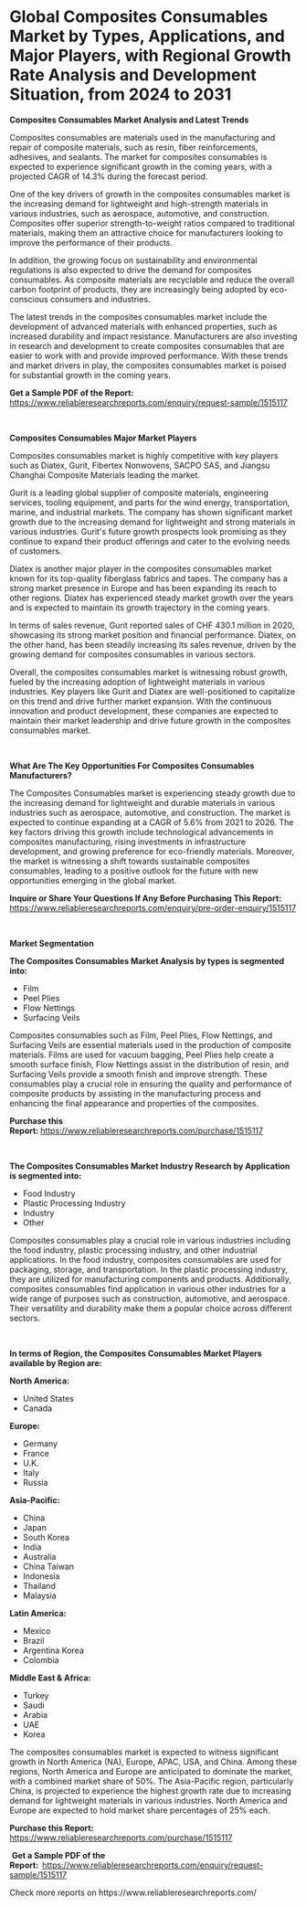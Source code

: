 <p><h1>Global Composites Consumables Market by Types, Applications, and Major Players, with Regional Growth Rate Analysis and Development Situation, from 2024 to 2031</h1></p><p><strong>Composites Consumables Market Analysis and Latest Trends</strong></p>
<p><p>Composites consumables are materials used in the manufacturing and repair of composite materials, such as resin, fiber reinforcements, adhesives, and sealants. The market for composites consumables is expected to experience significant growth in the coming years, with a projected CAGR of 14.3% during the forecast period.</p><p>One of the key drivers of growth in the composites consumables market is the increasing demand for lightweight and high-strength materials in various industries, such as aerospace, automotive, and construction. Composites offer superior strength-to-weight ratios compared to traditional materials, making them an attractive choice for manufacturers looking to improve the performance of their products.</p><p>In addition, the growing focus on sustainability and environmental regulations is also expected to drive the demand for composites consumables. As composite materials are recyclable and reduce the overall carbon footprint of products, they are increasingly being adopted by eco-conscious consumers and industries.</p><p>The latest trends in the composites consumables market include the development of advanced materials with enhanced properties, such as increased durability and impact resistance. Manufacturers are also investing in research and development to create composites consumables that are easier to work with and provide improved performance. With these trends and market drivers in play, the composites consumables market is poised for substantial growth in the coming years.</p></p>
<p><strong>Get a Sample PDF of the Report:&nbsp;</strong> <a href="https://www.reliableresearchreports.com/enquiry/request-sample/1515117">https://www.reliableresearchreports.com/enquiry/request-sample/1515117</a></p>
<p>&nbsp;</p>
<p><strong>Composites Consumables Major Market Players</strong></p>
<p><p>Composites consumables market is highly competitive with key players such as Diatex, Gurit, Fibertex Nonwovens, SACPO SAS, and Jiangsu Changhai Composite Materials leading the market.</p><p>Gurit is a leading global supplier of composite materials, engineering services, tooling equipment, and parts for the wind energy, transportation, marine, and industrial markets. The company has shown significant market growth due to the increasing demand for lightweight and strong materials in various industries. Gurit's future growth prospects look promising as they continue to expand their product offerings and cater to the evolving needs of customers.</p><p>Diatex is another major player in the composites consumables market known for its top-quality fiberglass fabrics and tapes. The company has a strong market presence in Europe and has been expanding its reach to other regions. Diatex has experienced steady market growth over the years and is expected to maintain its growth trajectory in the coming years.</p><p>In terms of sales revenue, Gurit reported sales of CHF 430.1 million in 2020, showcasing its strong market position and financial performance. Diatex, on the other hand, has been steadily increasing its sales revenue, driven by the growing demand for composites consumables in various sectors.</p><p>Overall, the composites consumables market is witnessing robust growth, fueled by the increasing adoption of lightweight materials in various industries. Key players like Gurit and Diatex are well-positioned to capitalize on this trend and drive further market expansion. With the continuous innovation and product development, these companies are expected to maintain their market leadership and drive future growth in the composites consumables market.</p></p>
<p>&nbsp;</p>
<p><strong>What Are The Key Opportunities For Composites Consumables Manufacturers?</strong></p>
<p><p>The Composites Consumables market is experiencing steady growth due to the increasing demand for lightweight and durable materials in various industries such as aerospace, automotive, and construction. The market is expected to continue expanding at a CAGR of 5.6% from 2021 to 2026. The key factors driving this growth include technological advancements in composites manufacturing, rising investments in infrastructure development, and growing preference for eco-friendly materials. Moreover, the market is witnessing a shift towards sustainable composites consumables, leading to a positive outlook for the future with new opportunities emerging in the global market.</p></p>
<p><strong>Inquire or Share Your Questions If Any Before Purchasing This Report:</strong> <a href="https://www.reliableresearchreports.com/enquiry/pre-order-enquiry/1515117">https://www.reliableresearchreports.com/enquiry/pre-order-enquiry/1515117</a></p>
<p>&nbsp;</p>
<p><strong>Market Segmentation</strong></p>
<p><strong>The Composites Consumables Market Analysis by types is segmented into:</strong></p>
<p><ul><li>Film</li><li>Peel Plies</li><li>Flow Nettings</li><li>Surfacing Veils</li></ul></p>
<p><p>Composites consumables such as Film, Peel Plies, Flow Nettings, and Surfacing Veils are essential materials used in the production of composite materials. Films are used for vacuum bagging, Peel Plies help create a smooth surface finish, Flow Nettings assist in the distribution of resin, and Surfacing Veils provide a smooth finish and improve strength. These consumables play a crucial role in ensuring the quality and performance of composite products by assisting in the manufacturing process and enhancing the final appearance and properties of the composites.</p></p>
<p><strong>Purchase this Report:&nbsp;</strong><a href="https://www.reliableresearchreports.com/purchase/1515117">https://www.reliableresearchreports.com/purchase/1515117</a></p>
<p>&nbsp;</p>
<p><strong>The Composites Consumables Market Industry Research by Application is segmented into:</strong></p>
<p><ul><li>Food Industry</li><li>Plastic Processing Industry</li><li>Industry</li><li>Other</li></ul></p>
<p><p>Composites consumables play a crucial role in various industries including the food industry, plastic processing industry, and other industrial applications. In the food industry, composites consumables are used for packaging, storage, and transportation. In the plastic processing industry, they are utilized for manufacturing components and products. Additionally, composites consumables find application in various other industries for a wide range of purposes such as construction, automotive, and aerospace. Their versatility and durability make them a popular choice across different sectors.</p></p>
<p>&nbsp;</p>
<p><strong>In terms of Region, the Composites Consumables Market Players available by Region are:</strong></p>
<p>
    <p> <strong> North America: </strong>
        <ul>
            <li>United States</li>
            <li>Canada</li>
        </ul>
        </p> 
    <p> <strong> Europe: </strong>
        <ul>
            <li>Germany</li>
            <li>France</li>
            <li>U.K.</li>
            <li>Italy</li>
            <li>Russia</li>
        </ul>
        </p> 
    <p> <strong> Asia-Pacific: </strong>
        <ul>
            <li>China</li>
            <li>Japan</li>
            <li>South Korea</li>
            <li>India</li>
            <li>Australia</li>
            <li>China Taiwan</li>
            <li>Indonesia</li>
            <li>Thailand</li>
            <li>Malaysia</li>
        </ul>
        </p> 
    <p> <strong> Latin America: </strong>
        <ul>
            <li>Mexico</li>
            <li>Brazil</li>
            <li>Argentina Korea</li>
            <li>Colombia</li>
        </ul>
        </p> 
    <p> <strong> Middle East & Africa: </strong>
        <ul>
            <li>Turkey</li>
            <li>Saudi</li>
            <li>Arabia</li>
            <li>UAE</li>
            <li>Korea</li>
        </ul>
    </p>
    </p>
<p><p>The composites consumables market is expected to witness significant growth in North America (NA), Europe, APAC, USA, and China. Among these regions, North America and Europe are anticipated to dominate the market, with a combined market share of 50%. The Asia-Pacific region, particularly China, is projected to experience the highest growth rate due to increasing demand for lightweight materials in various industries. North America and Europe are expected to hold market share percentages of 25% each.</p></p>
<p><strong>Purchase this Report: </strong><a href="https://www.reliableresearchreports.com/purchase/1515117">https://www.reliableresearchreports.com/purchase/1515117</a></p>
<p>&nbsp;<strong>Get a Sample PDF of the Report:&nbsp;&nbsp;</strong><a href="https://www.reliableresearchreports.com/enquiry/request-sample/1515117">https://www.reliableresearchreports.com/enquiry/request-sample/1515117</a></p>
<p><strong></strong></p>
<p>Check more reports on https://www.reliableresearchreports.com/</p>